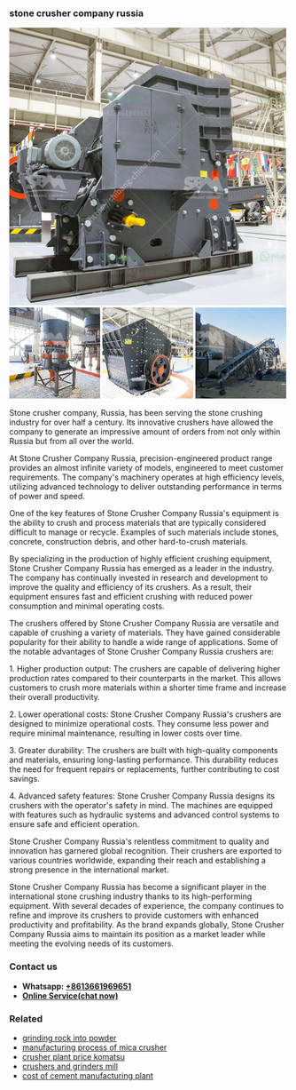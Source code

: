 <h3>stone crusher company russia</h3><img src='1706773705.jpg' alt=''><p>Stone crusher company, Russia, has been serving the stone crushing industry for over half a century. Its innovative crushers have allowed the company to generate an impressive amount of orders from not only within Russia but from all over the world.</p><p>At Stone Crusher Company Russia, precision-engineered product range provides an almost infinite variety of models, engineered to meet customer requirements. The company's machinery operates at high efficiency levels, utilizing advanced technology to deliver outstanding performance in terms of power and speed.</p><p>One of the key features of Stone Crusher Company Russia's equipment is the ability to crush and process materials that are typically considered difficult to manage or recycle. Examples of such materials include stones, concrete, construction debris, and other hard-to-crush materials.</p><p>By specializing in the production of highly efficient crushing equipment, Stone Crusher Company Russia has emerged as a leader in the industry. The company has continually invested in research and development to improve the quality and efficiency of its crushers. As a result, their equipment ensures fast and efficient crushing with reduced power consumption and minimal operating costs.</p><p>The crushers offered by Stone Crusher Company Russia are versatile and capable of crushing a variety of materials. They have gained considerable popularity for their ability to handle a wide range of applications. Some of the notable advantages of Stone Crusher Company Russia crushers are:</p><p>1. Higher production output: The crushers are capable of delivering higher production rates compared to their counterparts in the market. This allows customers to crush more materials within a shorter time frame and increase their overall productivity.</p><p>2. Lower operational costs: Stone Crusher Company Russia's crushers are designed to minimize operational costs. They consume less power and require minimal maintenance, resulting in lower costs over time.</p><p>3. Greater durability: The crushers are built with high-quality components and materials, ensuring long-lasting performance. This durability reduces the need for frequent repairs or replacements, further contributing to cost savings.</p><p>4. Advanced safety features: Stone Crusher Company Russia designs its crushers with the operator's safety in mind. The machines are equipped with features such as hydraulic systems and advanced control systems to ensure safe and efficient operation.</p><p>Stone Crusher Company Russia's relentless commitment to quality and innovation has garnered global recognition. Their crushers are exported to various countries worldwide, expanding their reach and establishing a strong presence in the international market.</p><p>Stone Crusher Company Russia has become a significant player in the international stone crushing industry thanks to its high-performing equipment. With several decades of experience, the company continues to refine and improve its crushers to provide customers with enhanced productivity and profitability. As the brand expands globally, Stone Crusher Company Russia aims to maintain its position as a market leader while meeting the evolving needs of its customers.</p><h3>Contact us</h3><ul><li><strong>Whatsapp:&nbsp;<a href="https://wa.me/8613661969651">+8613661969651</a></strong></li><li><a href="https://swt.shibang-china.com/?git&amp;zhl&amp;stone crusher company russia"><strong>Online Service(chat now)</strong></a></li></ul><h3>Related</h3><ul><li><a href='grinding rock into powder.md'>grinding rock into powder</a></li><li><a href='manufacturing process of mica crusher.md'>manufacturing process of mica crusher</a></li><li><a href='crusher plant price komatsu.md'>crusher plant price komatsu</a></li><li><a href='crushers and grinders mill.md'>crushers and grinders mill</a></li><li><a href='cost of cement manufacturing plant.md'>cost of cement manufacturing plant</a></li></ul>
